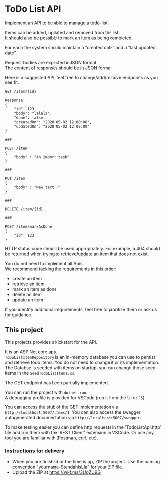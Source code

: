 # ToDo List API

Implement an API to be able to manage a todo-list.

Items can be added, updated and removed from the list.\
It should also be possible to mark an item as being completed.

For each the system should maintain a “created date” and a “last updated date”.

Request bodies are expected inJSON format.\
The content of responses should be in JSON format.

Here is a suggested API, feel free to change/add/remove endpoints as you see fit.

```
GET /item/{id}

Response
{
    "id": 123,
    "body": "lalala",
    "done": false,
    "createdOn": "2028-05-02 12:00:00",
    "updatedOn": "2028-05-02 12:00:00"
}

###

POST /item
{
    "body" : "An import task"
}

###

PUT /item
{
    "body" : "New text !"
}

###

DELETE /item/{id}

###

POST /item/markAsDone
{
    "id": 123
}
```

HTTP status code should be used appropriately.
For example, a 404 should be returned when trying to retrieve/update an item that does not exist.


You do not need to implement all Apis.\
We recommend tacking the requirements in this order:
- create an item
- retrieve an item
- mark an item as done
- delete an item
- update an item

If you identify additional requirements, feel free to proritize them or ask us for guidance.

## This project

This projects provides a kickstart for the API.

It is an ASP.Net core app.\
`ToDoListItemRepository` is an in-memory database you can use to persist and retrieve todo items. You do not need to change it or its implementation.\
The Databse is seeded with items on startup, you can change those seed items in the `SeedTodoListItems.cs`.

The GET endpoint has been partially implemented.

You can run the project with `dotnet run`. \
 A debugging profile is provided for VSCode (run it from the UI or `F5`).

You can access the stub of the GET implementation via `http://localhost:5007/items/1`.
You can also access the swagger autogenerated documentation via `http://localhost:5007/swagger`.

To make testing easier you can define http requests in the 'TodoListApi.http' file and run them with the 'REST Client' extension in VSCode. Or use any tool you are familiar with (Postman, curl, etc).

### Instructions for delivery

- When you are finished or the time is up, ZIP the project. Use the naming convention "yourname-StendahlsLIa" for
  your ZIP file.
- Upload the ZIP at https://wkf.ms/3UgZU9G

